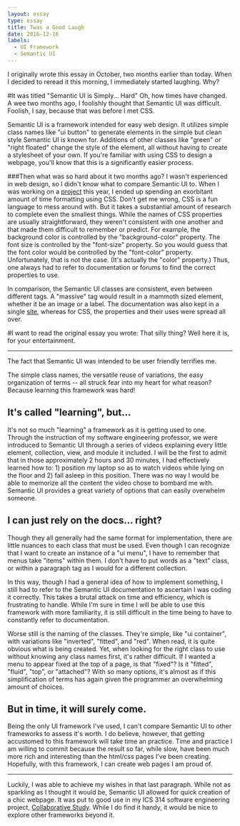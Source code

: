 ```yaml
---
layout: essay
type: essay
title: Twas a Good Laugh
date: 2016-12-16
labels:
  - UI Framework
  - Semantic UI
---
```


I originally wrote this essay in October, two months earlier than today. When I decided to reread it this morning, I immediately started laughing. Why?

#It was titled "Semantic UI is Simply... Hard"
Oh, how times have changed. A wee two months ago, I foolishly thought that Semantic UI was difficult. Foolish, I say, because that was before I met CSS.

Semantic UI is a framework intended for easy web design. It utilizes simple class names like "ui button" to generate elements in the simple but clean style Semantic UI is known for. Additions of other classes like "green" or "right floated" change the style of the element, all without having to create a stylesheet of your own. If you're familiar with using CSS to design a webpage, you'll know that this is a significantly easier process.

###Then what was so hard about it two months ago?
I wasn't experienced in web design, so I didn't know what to compare Semantic UI to. When I was working on a [project](https://mariahgaoiran.github.io/projects/mathCats) this year, I ended up spending an exorbitant amount of time formatting using CSS. Don't get me wrong, CSS is a fun language to mess around with. But it takes a substantial amount of research to complete even the smallest things. While the names of CSS properties are usually straightforward, they weren't consistent with one another and that made them difficult to remember or predict. For example, the background color is controlled by the "background-color" property. The font size is controlled by the "font-size" property. So you would guess that the font color would be controlled by the "font-color" property. Unfortunately, that is not the case. (It's actually the "color" property.) Thus, one always had to refer to documentation or forums to find the correct properties to use.

In comparison, the Semantic UI classes are consistent, even between different tags. A "massive" tag would result in a mammoth sized element, whether it be an image or a label. The documentation was also kept in a single [site](http://semantic-ui.com/introduction/getting-started.html00), whereas for CSS, the properties and their uses were spread all over. 

#I want to read the original essay you wrote:
That silly thing? Well here it is, for your entertainment.

<hr>
The fact that Semantic UI was intended to be user friendly terrifies me.

The simple class names, the versatile reuse of variations, the easy organization of terms -- all struck fear into my heart for what reason? Because learning this framework was hard!

## It's called "learning", but...

It's not so much "learning" a framework as it is getting used to one. Through the instruction of my software engineering professor, we were introduced to Semantic UI through a series of videos explaining every little element, collection, view, and module it included. I will be the first to admit that in those approximately 2 hours and 30 minutes, I had effectively learned how to: 1) position my laptop so as to watch videos while lying on the floor and 2) fall asleep in this position. There was no way I would be able to memorize all the content the video chose to bombard me with. Semantic UI provides a great variety of options that can easily overwhelm someone.

## I can just rely on the docs... right?

Though they all generally had the same format for implementation, there are little nuances to each class that must be used. Even though I can recognize that I want to create an instance of a "ui menu", I have to remember that menus take "items" within them. I don't have to put words as a "text" class, or within a paragraph tag as I would for a different collection.

In this way, though I had a general idea of how to implement something, I still had to refer to the Semantic UI documentation to ascertain I was coding it correctly. This takes a brutal attack on time and efficiency, which is frustrating to handle. While I'm sure in time I will be able to use this framework with more familiarity, it is still difficult in the time being to have to constantly refer to documentation.

Worse still is the naming of the classes. They're simple, like "ui container", with variations like "inverted", "fitted", and "red". When read, it is quite obvious what is being created. Yet, when looking for the right class to use without knowing any class names first, it's rather difficult. If I wanted a menu to appear fixed at the top of a page, is that "fixed"? Is it "fitted", "fluid", "top", or "attached"? With so many options, it's almost as if this simplification of terms has again given the programmer an overwhelming amount of choices.

## But in time, it will surely come.

Being the only UI framework I've used, I can't compare Semantic UI to other frameworks to assess it's worth. I do believe, however, that getting accustomed to this framework will take time an practice. Time and practice I am willing to commit because the result so far, while slow, have been much more rich and interesting than the html/css pages I've been creating. Hopefully, with this framework, I can create web pages I am proud of.
<hr>

Luckily, I was able to achieve my wishes in that last paragraph. While not as sparkling as I thought it would be, Semantic UI allowed for quick creation of a chic webpage. It was put to good use in my ICS 314 software engineering project, [Collaborative Study](https://mariahgaoiran.github.io/projects/CS). While I do find it handy, it would be nice to explore other frameworks beyond it. 


